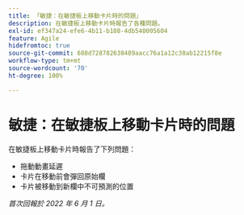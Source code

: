 ```yaml
---
title: 「敏捷：在敏捷板上移動卡片時的問題」
description: 在敏捷板上移動卡片時報告了各種問題。
exl-id: ef347a24-efe6-4b11-b108-4db540005604
feature: Agile
hidefromtoc: true
source-git-commit: 688d728782638489aacc76a1a12c38ab12215f8e
workflow-type: tm+mt
source-wordcount: '70'
ht-degree: 100%

---
```


# 敏捷：在敏捷板上移動卡片時的問題

<!--Valid issue, won't fix-->

在敏捷板上移動卡片時報告了下列問題：

* 拖動動畫延遲
* 卡片在移動前會彈回原始欄
* 卡片被移動到新欄中不可預測的位置

_首次回報於 2022 年 6 月 1 日。_
